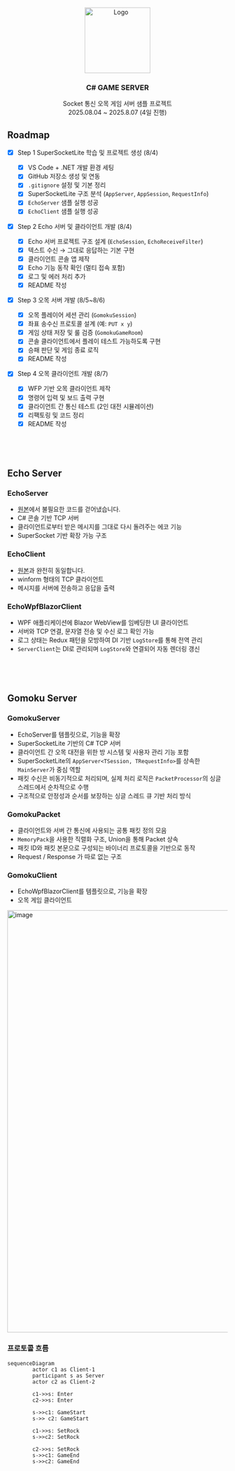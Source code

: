 <a id="readme-top"></a>



<!-- PROJECT LOGO -->
<br />
<div align="center">
  <img alt="Logo" width="150" src="https://github.com/user-attachments/assets/f9a7b92e-b45e-494f-8761-705f23632c92" />
  <h3 align="center">C# GAME SERVER</h3>
  <p align="center">
    Socket 통신 오목 게임 서버 샘플 프로젝트<br>
    2025.08.04 ~ 2025.8.07 (4일 진행)
  </p>
</div>


<a id="roadmap"></a>

## Roadmap

- [x] Step 1 SuperSocketLite 학습 및 프로젝트 생성 (8/4)

  - [x] VS Code + .NET 개발 환경 세팅
  - [x] GitHub 저장소 생성 및 연동
  - [x] `.gitignore` 설정 및 기본 정리
  - [x] SuperSocketLite 구조 분석 (`AppServer`, `AppSession`, `RequestInfo`)
  - [x] `EchoServer` 샘플 실행 성공
  - [x] `EchoClient` 샘플 실행 성공

- [x] Step 2 Echo 서버 및 클라이언트 개발 (8/4)

  - [x] Echo 서버 프로젝트 구조 설계 (`EchoSession`, `EchoReceiveFilter`)
  - [x] 텍스트 수신 → 그대로 응답하는 기본 구현
  - [x] 클라이언트 콘솔 앱 제작
  - [x] Echo 기능 동작 확인 (멀티 접속 포함)
  - [x] 로그 및 에러 처리 추가
  - [x] README 작성

- [x] Step 3 오목 서버 개발 (8/5~8/6)

  - [x] 오목 플레이어 세션 관리 (`GomokuSession`)
  - [x] 좌표 송수신 프로토콜 설계 (예: `PUT x y`)
  - [x] 게임 상태 저장 및 룰 검증 (`GomokuGameRoom`)
  - [x] 콘솔 클라이언트에서 플레이 테스트 가능하도록 구현
  - [x] 승패 판단 및 게임 종료 로직
  - [x] README 작성

- [x] Step 4 오목 클라이언트 개발 (8/7)

  - [x] WFP 기반 오목 클라이언트 제작
  - [x] 명령어 입력 및 보드 출력 구현
  - [x] 클라이언트 간 통신 테스트 (2인 대전 시뮬레이션)
  - [x] 리팩토링 및 코드 정리
  - [x] README 작성

<!-- force spacing --> <p>&nbsp</p> <p>&nbsp</p> 
     
<a id="echo-server"></a>

## Echo Server

### EchoServer
- [원본](https://github.com/jacking75/dotnetconf_2023_SuperSocketLite_handson/tree/main/EchoServer)에서 불필요한 코드를 걷어냈습니다.
- C# 콘솔 기반 TCP 서버
- 클라이언트로부터 받은 메시지를 그대로 다시 돌려주는 에코 기능
- SuperSocket 기반 확장 가능 구조

### EchoClient
- [원본](https://github.com/jacking75/dotnetconf_2023_SuperSocketLite_handson/tree/main/EchoClient)과 완전히 동일합니다.
- winform 형태의 TCP 클라이언트
- 메시지를 서버에 전송하고 응답을 출력

### EchoWpfBlazorClient
- WPF 애플리케이션에 Blazor WebView를 임베딩한 UI 클라이언트
- 서버와 TCP 연결, 문자열 전송 및 수신 로그 확인 가능
- 로그 상태는 Redux 패턴을 모방하여 DI 기반 `LogStore`를 통해 전역 관리
- `ServerClient`는 DI로 관리되며 `LogStore`와 연결되어 자동 렌더링 갱신

<!-- force spacing --> <p>&nbsp</p> <p>&nbsp</p> 
     
<a id="gomoku-server"></a>

## Gomoku Server

### GomokuServer
- EchoServer를 템플릿으로, 기능을 확장
- SuperSocketLite 기반의 C# TCP 서버
- 클라이언트 간 오목 대전을 위한 방 시스템 및 사용자 관리 기능 포함
- SuperSocketLite의 `AppServer<TSession, TRequestInfo>`를 상속한 `MainServer`가 중심 역할
- 패킷 수신은 비동기적으로 처리되며, 실제 처리 로직은 `PacketProcessor`의 싱글 스레드에서 순차적으로 수행
- 구조적으로 안정성과 순서를 보장하는 싱글 스레드 큐 기반 처리 방식

### GomokuPacket
- 클라이언트와 서버 간 통신에 사용되는 공통 패킷 정의 모음
- `MemoryPack`을 사용한 직렬화 구조, Union을 통해 Packet 상속
- 패킷 ID와 패킷 본문으로 구성되는 바이너리 프로토콜을 기반으로 동작
- Request / Response 가 따로 없는 구조

### GomokuClient
- EchoWpfBlazorClient를 템플릿으로, 기능을 확장
- 오목 게임 클라이언트
<img width="1716" height="965" alt="image" src="https://github.com/user-attachments/assets/975685ae-0490-4bb0-af87-37aca9ebb8d1" />

### 프로토콜 흐름
```mermaid
sequenceDiagram
        actor c1 as Client-1
        participant s as Server
        actor c2 as Client-2

        c1->>s: Enter
        c2->>s: Enter

        s->>c1: GameStart
        s->> c2: GameStart

        c1->>s: SetRock
        s->>c2: SetRock

        c2->>s: SetRock
        s->>c1: GameEnd
        s->>c2: GameEnd

```

